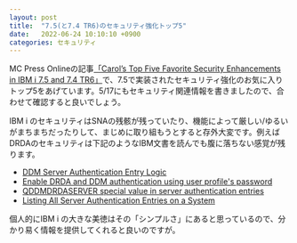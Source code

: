 ```yaml
---
layout: post
title:  "7.5(と7.4 TR6)のセキュリティ強化トップ5"
date:   2022-06-24 10:10:10 +0900
categories: セキュリティ
---
```

MC Press Onlineの記事[「Carol’s Top Five Favorite Security Enhancements in IBM i 7.5 and 7.4 TR6」](https://www.mcpressonline.com/security/ibm-i-os400-i5os/carol-s-top-five-favorite-security-enhancements-in-ibm-i-7-5-and-7-4-tr6)で、7.5で実装されたセキュリティ強化のお気に入りトップ5をあげています。5/17にもセキュリティ関連情報を書きましたので、合わせて確認すると良いでしょう。

IBM i のセキュリティはSNAの残骸が残っていたり、機能によって厳しい/ゆるいがまちまちだったりして、まじめに取り組もうとすると存外大変です。例えばDRDAのセキュリティは下記のようなIBM文書を読んでも腹に落ちない感覚が残ります。

* [DDM Server Authentication Entry Logic](https://www.ibm.com/support/pages/ddm-server-authentication-entry-logic)
* [Enable DRDA and DDM authentication using user profile's password](https://www.ibm.com/support/pages/enable-drda-and-ddm-authentication-using-user-profiles-password)
* [QDDMDRDASERVER special value in server authentication entries](https://www.ibm.com/support/pages/qddmdrdaserver-special-value-server-authentication-entries)
* [Listing All Server Authentication Entries on a System](https://www.ibm.com/support/pages/listing-all-server-authentication-entries-system)

個人的にIBM i の大きな美徳はその「シンプルさ」にあると思っているので、分かり易く情報を提供してくれると良いのですが。
